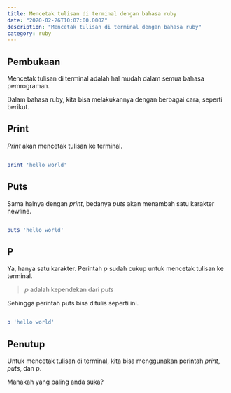```yaml
---
title: Mencetak tulisan di terminal dengan bahasa ruby
date: "2020-02-26T10:07:00.000Z"
description: "Mencetak tulisan di terminal dengan bahasa ruby"
category: ruby
---
```


## Pembukaan

Mencetak tulisan di terminal adalah hal mudah dalam semua bahasa pemrograman.

Dalam bahasa ruby, kita bisa melakukannya dengan berbagai cara, seperti berikut.

## Print

*Print* akan mencetak tulisan ke terminal.

```ruby

print 'hello world'

```

## Puts

Sama halnya dengan *print*, bedanya *puts* akan menambah satu karakter newline.

```ruby

puts 'hello world'

```

## P

Ya, hanya satu karakter. Perintah *p* sudah cukup untuk mencetak tulisan ke terminal.

> *p* adalah kependekan dari *puts*

Sehingga perintah puts bisa ditulis seperti ini.

```ruby

p 'hello world'

```

## Penutup

Untuk mencetak tulisan di terminal, kita bisa menggunakan perintah *print*, *puts*, dan *p*.

Manakah yang paling anda suka?
